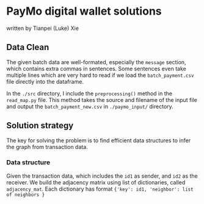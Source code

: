# PayMo digital wallet solutions
   written by Tianpei (Luke) Xie

## Data Clean
The given batch data are well-formated, especially the `message` section, which contains extra commas in sentences. Some sentences even take multiple lines which are very hard to read if we load the `batch_payment.csv` file directly into the dataframe. 

In the `./src` directory, I include the `preprocessing()` method in the `read_map.py` file. This method takes the source and filename of the input file and output the `batch_payment_new.csv` in `./paymo_input/` directory. 


## Solution strategy
The key for solving the problem is to find efficient data structures to infer the graph from transaction data.  



### Data structure
Given the transaction data, which includes the `id1` as sender, and `id2` as the receiver. We build the adjacency matrix using list of dictionaries, called `adjacency_mat`. Each dictionary has format `{'key': id1, 'neighbor': list of neighbors }`

